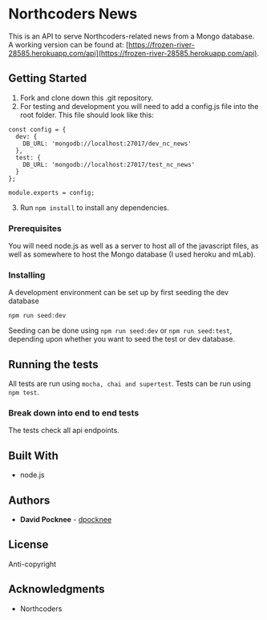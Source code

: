 # Northcoders News

This is an API to serve Northcoders-related news from a Mongo database. A working version can be found at: [https://frozen-river-28585.herokuapp.com/api](https://frozen-river-28585.herokuapp.com/api).

## Getting Started

1. Fork and clone down this .git repository.
2. For testing and development you will need to add a config.js file into the root folder. This file should look like this:

```
const config = {
  dev: {
    DB_URL: 'mongodb://localhost:27017/dev_nc_news'
  },
  test: {
    DB_URL: 'mongodb://localhost:27017/test_nc_news'
  }
};

module.exports = config;
```

3. Run `npm install` to install any dependencies.

### Prerequisites

You will need node.js as well as a server to host all of the javascript files, as well as somewhere to host the Mongo database (I used heroku and mLab).

### Installing

A development environment can be set up by first seeding the dev database

```
npm run seed:dev
```

Seeding can be done using `npm run seed:dev` or `npm run seed:test`, depending upon whether you want to seed the test or dev database.

## Running the tests

All tests are run using `mocha, chai and supertest`.
Tests can be run using `npm test`.

### Break down into end to end tests

The tests check all api endpoints.

## Built With

- node.js

## Authors

- **David Pocknee** - [dpocknee](https://github.com/dpocknee)

## License

Anti-copyright

## Acknowledgments

- Northcoders
